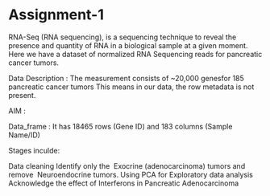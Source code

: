 # Assignment-1

RNA-Seq (RNA sequencing), is a sequencing technique to reveal the presence and quantity of
RNA in a biological sample at a given moment. Here we have a dataset of normalized RNA
Sequencing reads for pancreatic cancer tumors.

Data Description : 
The measurement consists of ~20,000 genesfor 185 pancreatic cancer tumors
This means in our data, the row metadata is not present.


AIM : 

Data_frame : It has 18465 rows (Gene ID) and 183 columns (Sample Name/ID)

Stages inculde:

Data cleaning 
Identify only the ​ Exocrine​ (adenocarcinoma) tumors and remove ​ Neuroendocrine​ tumors.
Using PCA for Exploratory data analysis 
Acknowledge the effect of Interferons in Pancreatic Adenocarcinoma

